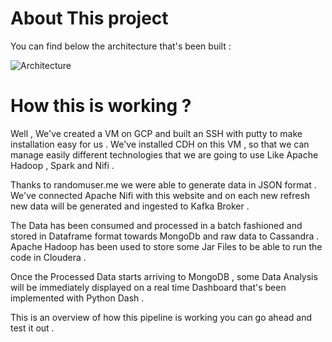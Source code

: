 # About This project

You can find below the architecture that's been built : 

![Architecture](https://user-images.githubusercontent.com/47195793/198748185-2b761fb6-f96e-4d67-b2c5-5a86e1f9ed71.png)

# How this is working ? 
Well , We've created a VM on GCP and built an SSH with putty to make installation easy for us . We've installed CDH on this VM , so that we can manage easily different technologies that we are going to use Like Apache Hadoop , Spark and Nifi . 

Thanks to randomuser.me we were able to generate data in JSON format . We've connected Apache Nifi with this website and on each new refresh new data will be generated and ingested to Kafka Broker .

The Data has been consumed and processed in a batch fashioned and stored in Dataframe format towards MongoDb and raw data to Cassandra . Apache Hadoop has been used to store some Jar Files to be able to run the code in Cloudera . 

Once the Processed Data starts arriving to MongoDB , some Data Analysis will be immediately displayed on a real time Dashboard that's been implemented with Python Dash .

This is an overview of how this pipeline is working you can go ahead and test it out .
